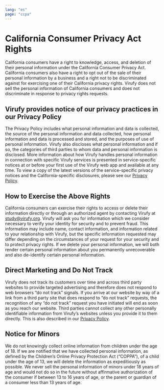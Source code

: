 ```yaml
---
lang: "es"
page: "ccpa"
---
```

# California Consumer Privacy Act Rights
<p class="mt-4 mb-8"> California consumers have a right to knowledge, access, and deletion of their personal information under the California Consumer Privacy Act. California consumers also have a right to opt out of the sale of their personal information by a business and a right not to be discriminated against for exercising one of their California privacy rights. Virufy does not sell the personal information of California consumers and does not discriminate in response to privacy rights requests.</p>

## Virufy provides notice of our privacy practices in our Privacy Policy
<p class="mt-4 mb-8">The Privacy Policy includes what personal information and data is collected, the source of the personal information and data collected, how personal information and data is processed and stored, and the purposes of use of personal information. Virufy also discloses what personal information and if so, the categories of third parties to whom data and personal information is disclosed. More information about how Virufy handles personal information in connection with specific Virufy services is presented in service-specific notices at or before your first use of the Virufy web app and available at any time. To view a copy of the latest versions of the service-specific privacy notices and the California-specific disclosures, please see our <a href="/privacy-policy">Privacy Policy</a>.</p>

## How to Exercise the Above Rights
<p class="mt-4 mb-8">California consumers can exercise their rights to access or delete their information directly or through an authorized agent by contacting Virufy at <a href="mailto:study@virufy.org">study@virufy.org</a>. Virufy will ask you for information which we consider necessary to verify your identity for security and to prevent fraud. This information may include name, contact information, and information related to your relationship with Virufy, but the specific information requested may differ depending on the circumstances of your request for your security and to protect privacy rights. If we delete your personal information, we will both render certain personal information about you permanently unrecoverable and also de-identify certain personal information.</p>

## Direct Marketing and Do Not Track
<p class="mt-4 mb-8">Virufy does not track its customers over time and across third party websites to provide targeted advertising and therefore does not respond to web browsers “do not track” signals. If you arrive at our website by way of a link from a third party site that does respond to “do not track” requests, the recognition of any “do not track” request you have initiated will end as soon as you reach our website. Third parties cannot collect any other personally identifiable information from Virufy’s websites unless you provide it to them directly. This is also described in our <a href="/privacy-policy">Privacy Policy</a>.</p>

## Notice for Minors
<p class="mt-4 mb-8">We do not knowingly collect online information from children under the age of 18. If we are notified that we have collected personal information, as defined by the Children’s Online Privacy Protection Act (“COPPA”), of a child under the age of 13, we will delete the information as expeditiously as possible. We never sell the personal information of minors under 18 years of age and would not do so in the future without affirmative authorization of the consumer if between 13 to 16 years of age, or the parent or guardian of a consumer less than 13 years of age.</p>